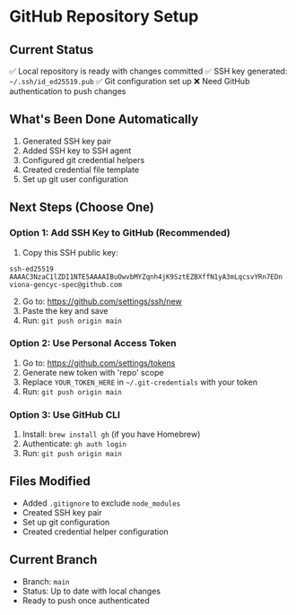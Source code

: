 # GitHub Repository Setup

## Current Status
✅ Local repository is ready with changes committed
✅ SSH key generated: `~/.ssh/id_ed25519.pub`
✅ Git configuration set up
❌ Need GitHub authentication to push changes

## What's Been Done Automatically
1. Generated SSH key pair
2. Added SSH key to SSH agent
3. Configured git credential helpers
4. Created credential file template
5. Set up git user configuration

## Next Steps (Choose One)

### Option 1: Add SSH Key to GitHub (Recommended)
1. Copy this SSH public key:
```
ssh-ed25519 AAAAC3NzaC1lZDI1NTE5AAAAIBuOwvbMYZqnh4jK9SztEZBXffN1yA3mLqcsvYRn7EDn viona-gencyc-spec@github.com
```

2. Go to: https://github.com/settings/ssh/new
3. Paste the key and save
4. Run: `git push origin main`

### Option 2: Use Personal Access Token
1. Go to: https://github.com/settings/tokens
2. Generate new token with 'repo' scope
3. Replace `YOUR_TOKEN_HERE` in `~/.git-credentials` with your token
4. Run: `git push origin main`

### Option 3: Use GitHub CLI
1. Install: `brew install gh` (if you have Homebrew)
2. Authenticate: `gh auth login`
3. Run: `git push origin main`

## Files Modified
- Added `.gitignore` to exclude `node_modules`
- Created SSH key pair
- Set up git configuration
- Created credential helper configuration

## Current Branch
- Branch: `main`
- Status: Up to date with local changes
- Ready to push once authenticated
